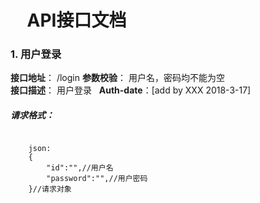 #      API接口文档  

### 1. 用户登录
**接口地址**： /login
**参数校验**： 用户名，密码均不能为空  
**接口描述**： 用户登录  
**Auth-date**：[add by XXX 2018-3-17]  
#####   请求格式：  
```
 
    json:  
    {  
        "id":"",//用户名  
        "password":"",//用户密码        
    }//请求对象  
 
```  

